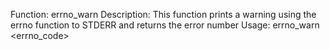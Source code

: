 Function: errno_warn
Description: This function prints a warning using the errno function to STDERR and returns the error number
Usage: errno_warn <errno_code>

